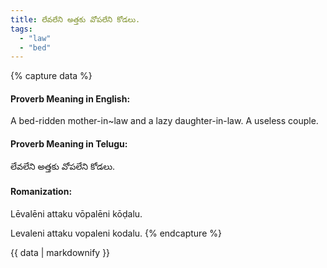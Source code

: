 ```yaml
---
title: లేవలేని అత్తకు వోపలేని కోడలు.
tags:
  - "law"
  - "bed"
---
```


{% capture data %}
#### Proverb Meaning in English:
A bed-ridden mother-in~law and a lazy daughter-in-law.
A useless couple.

#### Proverb Meaning in Telugu:
లేవలేని అత్తకు వోపలేని కోడలు.

#### Romanization:
Lēvalēni attaku vōpalēni kōḍalu.

Levaleni attaku vopaleni kodalu.
{% endcapture %}

{{ data | markdownify }}

